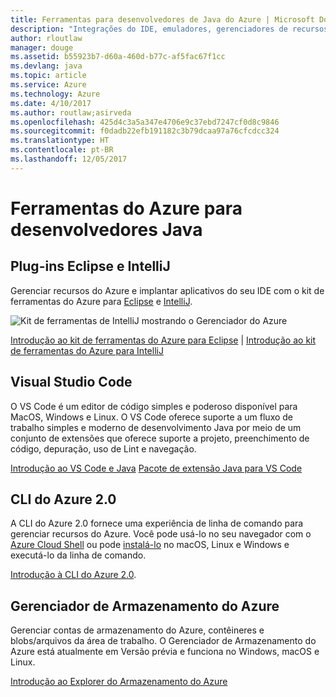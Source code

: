 ```yaml
---
title: Ferramentas para desenvolvedores de Java do Azure | Microsoft Docs
description: "Integrações do IDE, emuladores, gerenciadores de recursos e interfaces de linha de comando para desenvolvedores de Java trabalhando no Azure."
author: rloutlaw
manager: douge
ms.assetid: b55923b7-d60a-460d-b77c-af5fac67f1cc
ms.devlang: java
ms.topic: article
ms.service: Azure
ms.technology: Azure
ms.date: 4/10/2017
ms.author: routlaw;asirveda
ms.openlocfilehash: 425d4c3a5a347e4706e9c37ebd7247cf0d8c9846
ms.sourcegitcommit: f0dadb22efb191182c3b79dcaa97a76cfcdcc324
ms.translationtype: HT
ms.contentlocale: pt-BR
ms.lasthandoff: 12/05/2017
---
```

# <a name="azure-tools-for-java-developers"></a>Ferramentas do Azure para desenvolvedores Java

## <a name="eclipse-and-intellij-plugins"></a>Plug-ins Eclipse e IntelliJ

Gerenciar recursos do Azure e implantar aplicativos do seu IDE com o kit de ferramentas do Azure para [Eclipse](eclipse/azure-toolkit-for-eclipse.md) e [IntelliJ](intellij/azure-toolkit-for-intellij.md).   

![Kit de ferramentas de IntelliJ mostrando o Gerenciador do Azure](media/intelliJ-azure-explorer.png)

[Introdução ao kit de ferramentas do Azure para Eclipse](https://docs.microsoft.com/azure/app-service-web/app-service-web-eclipse-create-hello-world-web-app) | [Introdução ao kit de ferramentas do Azure para IntelliJ](https://docs.microsoft.com/azure/app-service-web/app-service-web-intellij-create-hello-world-web-app) 

## <a name="visual-studio-code"></a>Visual Studio Code

O VS Code é um editor de código simples e poderoso disponível para MacOS, Windows e Linux. O VS Code oferece suporte a um fluxo de trabalho simples e moderno de desenvolvimento Java por meio de um conjunto de extensões que oferece suporte a projeto, preenchimento de código, depuração, uso de Lint e navegação.

[Introdução ao VS Code e Java](https://code.visualstudio.com/docs/java)
[Pacote de extensão Java para VS Code](https://code.visualstudio.com/docs/java/extensions)  

## <a name="azure-cli-20"></a>CLI do Azure 2.0

A CLI do Azure 2.0 fornece uma experiência de linha de comando para gerenciar recursos do Azure. Você pode usá-lo no seu navegador com o [Azure Cloud Shell](https://docs.microsoft.com/azure/cloud-shell/overview) ou pode [instalá-lo](https://docs.microsoft.com/cli/azure/install-azure-cli) no macOS, Linux e Windows e executá-lo da linha de comando.

[Introdução à CLI do Azure 2.0](https://docs.microsoft.com/cli/azure/get-started-with-azure-cli).

## <a name="azure-storage-explorer"></a>Gerenciador de Armazenamento do Azure 

Gerenciar contas de armazenamento do Azure, contêineres e blobs/arquivos da área de trabalho. O Gerenciador de Armazenamento do Azure está atualmente em Versão prévia e funciona no Windows, macOS e Linux.

[Introdução ao Explorer do Armazenamento do Azure](https://docs.microsoft.com/azure/vs-azure-tools-storage-manage-with-storage-explorer)